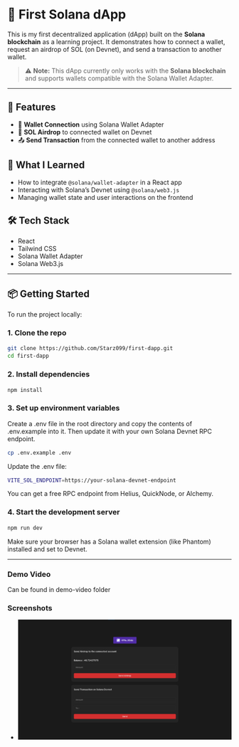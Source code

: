 # 🧪 First Solana dApp

This is my first decentralized application (dApp) built on the **Solana blockchain** as a learning project. It demonstrates how to connect a wallet, request an airdrop of SOL (on Devnet), and send a transaction to another wallet.

> ⚠️ **Note:** This dApp currently only works with the **Solana blockchain** and supports wallets compatible with the Solana Wallet Adapter.

---

## 🚀 Features

- 🔗 **Wallet Connection** using Solana Wallet Adapter
- 💸 **SOL Airdrop** to connected wallet on Devnet
- 📤 **Send Transaction** from the connected wallet to another address

## 🧠 What I Learned

- How to integrate `@solana/wallet-adapter` in a React app
- Interacting with Solana’s Devnet using `@solana/web3.js`
- Managing wallet state and user interactions on the frontend

## 🛠 Tech Stack

- React
- Tailwind CSS
- Solana Wallet Adapter
- Solana Web3.js

---

## 📦 Getting Started

To run the project locally:

### 1. Clone the repo

```bash
git clone https://github.com/Starz099/first-dapp.git
cd first-dapp
```
### 2. Install dependencies
```bash
npm install
```
### 3. Set up environment variables
Create a .env file in the root directory and copy the contents of .env.example into it. Then update it with your own Solana Devnet RPC endpoint.

```bash
cp .env.example .env
```
Update the .env file:
```bash
VITE_SOL_ENDPOINT=https://your-solana-devnet-endpoint
```
You can get a free RPC endpoint from Helius, QuickNode, or Alchemy.

### 4. Start the development server

```bash
npm run dev
```
Make sure your browser has a Solana wallet extension (like Phantom) installed and set to Devnet.

---
### Demo Video

Can be found in demo-video folder

### Screenshots
- ![Interface](./screenshots/interface.png)
